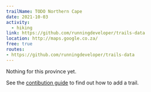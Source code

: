 ```yaml
---
trailName: TODO Northern Cape
date: 2021-10-03
activity:
  - hiking
link: https://github.com/runningdeveloper/trails-data
location: http://maps.google.co.za/
free: true
routes: 
- https://github.com/runningdeveloper/trails-data
---
```


Nothing for this province yet.

See the [contibution guide](CONTRIBUTING.md) to find out how to add a trail.
